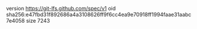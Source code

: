 version https://git-lfs.github.com/spec/v1
oid sha256:e47fbd31f892686a4a3108626ff9f6cc4ea9e70918ff1994faae31aabc7e4058
size 7243
